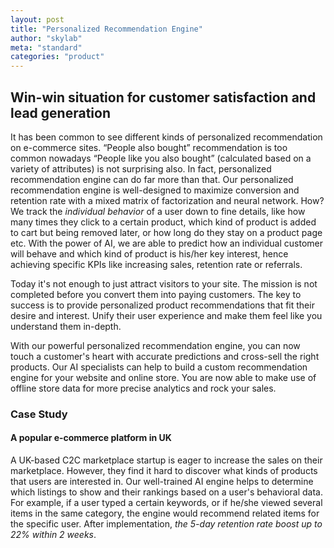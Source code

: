```yaml
---
layout: post
title: "Personalized Recommendation Engine"
author: "skylab"
meta: "standard"
categories: "product"
---
```


## Win-win situation for customer satisfaction and lead generation

It has been common to see different kinds of personalized recommendation on e-commerce sites. “People also bought” recommendation is too common nowadays “People like you also bought” (calculated based on a variety of attributes) is not surprising also. In fact, personalized recommendation engine can do far more than that. Our personalized recommendation engine is well-designed to maximize conversion and retention rate with a mixed matrix of factorization and neural network. How? We track the *individual behavior* of a user down to fine details, like how many times they click to a certain product, which kind of product is added to cart but being removed later, or how long do they stay on a product page etc. With the power of AI, we are able to predict how an individual customer will behave and which kind of product is his/her key interest, hence achieving specific KPIs like increasing sales, retention rate or referrals.

Today it's not enough to just attract visitors to your site. The mission is not completed before you convert them into paying customers. The key to success is to provide personalized product recommendations that fit their desire and interest. Unify their user experience and make them feel like you understand them in-depth.

With our powerful personalized recommendation engine, you can now touch a customer's heart with accurate predictions and cross-sell the right products. Our AI specialists can help to build a custom recommendation engine for your website and online store. You are now able to make use of offline store data for more precise analytics and rock your sales.


### Case Study

#### A popular e-commerce platform in UK
A UK-based C2C marketplace startup is eager to increase the sales on their marketplace. However, they find it hard to discover what kinds of products that users are interested in. Our well-trained AI engine helps to determine which listings to show and their rankings based on a user's behavioral data. For example, if a user typed a certain keywords, or if he/she viewed several items in the same category, the engine would recommend related items for the specific user. After implementation, *the 5-day retention rate boost up to 22% within 2 weeks*.





